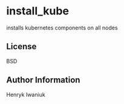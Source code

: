 install_kube
============

installs kubernetes components on all nodes

License
-------

BSD

Author Information
------------------

Henryk Iwaniuk


